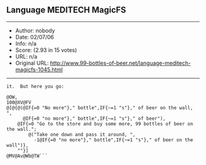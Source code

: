
## Language MEDITECH MagicFS ##
---
- Author: nobody
- Date: 02/07/06
- Info: n/a
- Score:  (2.93 in 15 votes)
- URL: n/a
- Original URL: http://www.99-bottles-of-beer.net/language-meditech-magicfs-1045.html
---

```MEDITECH's MagicFS is a proprietary language, so you'll probably not be able to find much info about
it.  But here you go:

@OW,
100@XV@FV
@[@{@(@IF{=0 "No more"}," bottle",IF{~=1 "s"}," of beer on the wall, ",
      @IF{=0 "no more"}," bottle",IF{~=1 "s"}," of beer"),
    @IF{=0 "Go to the store and buy some more, 99 bottles of beer on the wall.";
        @("Take one down and pass it around, ",
          -1@IF{=0 "no more"}," bottle",IF{~=1 "s"}," of beer on the wall")},
    ""}]
@MV@Av@Wb@TW```